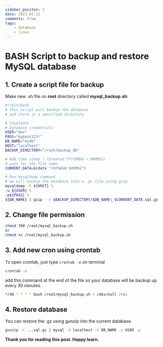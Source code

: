```yaml
---
sidebar_positon: 2
date: 2023-02-11
comments: true
tags:
    - database
    - linux
---
```


# BASH Script to backup and restore MySQL database

## 1. Create a script file for backup

Make new .sh file on **root** directory called **mysql_backup.sh**:

```bash
#!/bin/bash
# This script will backup the database
# and store in a specified directory.

# Constants
# Database credentials
USER="dev"
PASS="mypass123!"
DB_NAME="mydb"
HOST="localhost"
BACKUP_DIRECTORY="/root/backup_db"

# Add time stamp ( formated YYYYMMDD + HHMMSS)
# uses for the file name
CURRENT_DATA=$(date "+%Y%m%d-%H%M%S")

# Run mysqldump command
# we will backup the database into a .gz file using gzip
mysqldump -h ${HOST} \
-u ${USER} \
-p${PASS} \
${DB_NAME} | gzip - > $BACKUP_DIRECTORY/$DB_NAME\_$CURRENT_DATE.sql.gz

```

## 2. Change file permission

```bash
chmod 700 /root/mysql_backup.sh
or
chmod +x /root/mysql_backup.sh
```

## 3. Add new cron using crontab

To open crontab, just type ``crontab -e`` on terminal

```bash
crontab -e
```

add this command at the end of the file so your database will be backup up every 30 minutes.

```bash
*/30 * * * * bash /root/mysql_backup.sh > /dev/null 2>&1
```

## 4. Restore database

You can restore the .gz using gunzip into the current database.

```bash
gunzip -c ...sql.gz | mysql -h localhost -U DB_NAME -u USER -p
```

**Thank you for reading this post. Happy learn.**
